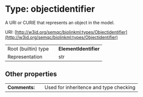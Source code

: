 
# Type: objectidentifier


A URI or CURIE that represents an object in the model.

URI: [http://w3id.org/semqc/biolinkml:types/Objectidentifier](http://w3id.org/semqc/biolinkml:types/Objectidentifier)

|  |  |  |
| --- | --- | --- |
| Root (builtin) type | | **ElementIdentifier** |
| Representation | | str |

## Other properties

|  |  |  |
| --- | --- | --- |
| **Comments:** | | Used for inheritence and type checking |

